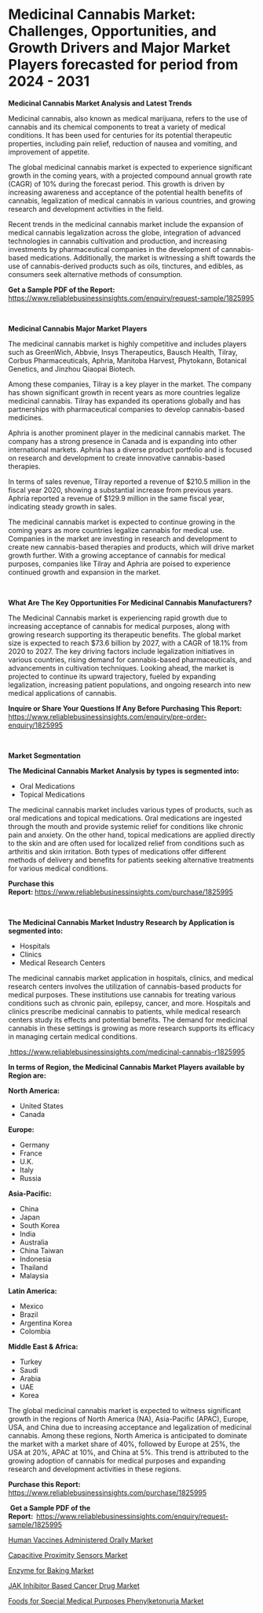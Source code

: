 <p><h1>Medicinal Cannabis Market: Challenges, Opportunities, and Growth Drivers and Major Market Players forecasted for period from 2024 - 2031</h1></p><p><strong>Medicinal Cannabis Market Analysis and Latest Trends</strong></p>
<p><p>Medicinal cannabis, also known as medical marijuana, refers to the use of cannabis and its chemical components to treat a variety of medical conditions. It has been used for centuries for its potential therapeutic properties, including pain relief, reduction of nausea and vomiting, and improvement of appetite.</p><p>The global medicinal cannabis market is expected to experience significant growth in the coming years, with a projected compound annual growth rate (CAGR) of 10% during the forecast period. This growth is driven by increasing awareness and acceptance of the potential health benefits of cannabis, legalization of medical cannabis in various countries, and growing research and development activities in the field.</p><p>Recent trends in the medicinal cannabis market include the expansion of medical cannabis legalization across the globe, integration of advanced technologies in cannabis cultivation and production, and increasing investments by pharmaceutical companies in the development of cannabis-based medications. Additionally, the market is witnessing a shift towards the use of cannabis-derived products such as oils, tinctures, and edibles, as consumers seek alternative methods of consumption.</p></p>
<p><strong>Get a Sample PDF of the Report:&nbsp;</strong> <a href="https://www.reliablebusinessinsights.com/enquiry/request-sample/1825995">https://www.reliablebusinessinsights.com/enquiry/request-sample/1825995</a></p>
<p>&nbsp;</p>
<p><strong>Medicinal Cannabis Major Market Players</strong></p>
<p><p>The medicinal cannabis market is highly competitive and includes players such as GreenWich, Abbvie, Insys Therapeutics, Bausch Health, Tilray, Corbus Pharmaceuticals, Aphria, Manitoba Harvest, Phytokann, Botanical Genetics, and Jinzhou Qiaopai Biotech.</p><p>Among these companies, Tilray is a key player in the market. The company has shown significant growth in recent years as more countries legalize medicinal cannabis. Tilray has expanded its operations globally and has partnerships with pharmaceutical companies to develop cannabis-based medicines.</p><p>Aphria is another prominent player in the medicinal cannabis market. The company has a strong presence in Canada and is expanding into other international markets. Aphria has a diverse product portfolio and is focused on research and development to create innovative cannabis-based therapies.</p><p>In terms of sales revenue, Tilray reported a revenue of $210.5 million in the fiscal year 2020, showing a substantial increase from previous years. Aphria reported a revenue of $129.9 million in the same fiscal year, indicating steady growth in sales.</p><p>The medicinal cannabis market is expected to continue growing in the coming years as more countries legalize cannabis for medical use. Companies in the market are investing in research and development to create new cannabis-based therapies and products, which will drive market growth further. With a growing acceptance of cannabis for medical purposes, companies like Tilray and Aphria are poised to experience continued growth and expansion in the market.</p></p>
<p>&nbsp;</p>
<p><strong>What Are The Key Opportunities For Medicinal Cannabis Manufacturers?</strong></p>
<p><p>The Medicinal Cannabis market is experiencing rapid growth due to increasing acceptance of cannabis for medical purposes, along with growing research supporting its therapeutic benefits. The global market size is expected to reach $73.6 billion by 2027, with a CAGR of 18.1% from 2020 to 2027. The key driving factors include legalization initiatives in various countries, rising demand for cannabis-based pharmaceuticals, and advancements in cultivation techniques. Looking ahead, the market is projected to continue its upward trajectory, fueled by expanding legalization, increasing patient populations, and ongoing research into new medical applications of cannabis.</p></p>
<p><strong>Inquire or Share Your Questions If Any Before Purchasing This Report:</strong> <a href="https://www.reliablebusinessinsights.com/enquiry/pre-order-enquiry/1825995">https://www.reliablebusinessinsights.com/enquiry/pre-order-enquiry/1825995</a></p>
<p>&nbsp;</p>
<p><strong>Market Segmentation</strong></p>
<p><strong>The Medicinal Cannabis Market Analysis by types is segmented into:</strong></p>
<p><ul><li>Oral Medications</li><li>Topical Medications</li></ul></p>
<p><p>The medicinal cannabis market includes various types of products, such as oral medications and topical medications. Oral medications are ingested through the mouth and provide systemic relief for conditions like chronic pain and anxiety. On the other hand, topical medications are applied directly to the skin and are often used for localized relief from conditions such as arthritis and skin irritation. Both types of medications offer different methods of delivery and benefits for patients seeking alternative treatments for various medical conditions.</p></p>
<p><strong>Purchase this Report:&nbsp;</strong><a href="https://www.reliablebusinessinsights.com/purchase/1825995">https://www.reliablebusinessinsights.com/purchase/1825995</a></p>
<p>&nbsp;</p>
<p><strong>The Medicinal Cannabis Market Industry Research by Application is segmented into:</strong></p>
<p><ul><li>Hospitals</li><li>Clinics</li><li>Medical Research Centers</li></ul></p>
<p><p>The medicinal cannabis market application in hospitals, clinics, and medical research centers involves the utilization of cannabis-based products for medical purposes. These institutions use cannabis for treating various conditions such as chronic pain, epilepsy, cancer, and more. Hospitals and clinics prescribe medicinal cannabis to patients, while medical research centers study its effects and potential benefits. The demand for medicinal cannabis in these settings is growing as more research supports its efficacy in managing certain medical conditions.</p></p>
<p><a href="https://www.reliablebusinessinsights.com/medicinal-cannabis-r1825995">&nbsp;https://www.reliablebusinessinsights.com/medicinal-cannabis-r1825995</a></p>
<p><strong>In terms of Region, the Medicinal Cannabis Market Players available by Region are:</strong></p>
<p>
    <p> <strong> North America: </strong>
        <ul>
            <li>United States</li>
            <li>Canada</li>
        </ul>
        </p> 
    <p> <strong> Europe: </strong>
        <ul>
            <li>Germany</li>
            <li>France</li>
            <li>U.K.</li>
            <li>Italy</li>
            <li>Russia</li>
        </ul>
        </p> 
    <p> <strong> Asia-Pacific: </strong>
        <ul>
            <li>China</li>
            <li>Japan</li>
            <li>South Korea</li>
            <li>India</li>
            <li>Australia</li>
            <li>China Taiwan</li>
            <li>Indonesia</li>
            <li>Thailand</li>
            <li>Malaysia</li>
        </ul>
        </p> 
    <p> <strong> Latin America: </strong>
        <ul>
            <li>Mexico</li>
            <li>Brazil</li>
            <li>Argentina Korea</li>
            <li>Colombia</li>
        </ul>
        </p> 
    <p> <strong> Middle East & Africa: </strong>
        <ul>
            <li>Turkey</li>
            <li>Saudi</li>
            <li>Arabia</li>
            <li>UAE</li>
            <li>Korea</li>
        </ul>
    </p>
    </p>
<p><p>The global medicinal cannabis market is expected to witness significant growth in the regions of North America (NA), Asia-Pacific (APAC), Europe, USA, and China due to increasing acceptance and legalization of medicinal cannabis. Among these regions, North America is anticipated to dominate the market with a market share of 40%, followed by Europe at 25%, the USA at 20%, APAC at 10%, and China at 5%. This trend is attributed to the growing adoption of cannabis for medical purposes and expanding research and development activities in these regions.</p></p>
<p><strong>Purchase this Report: </strong><a href="https://www.reliablebusinessinsights.com/purchase/1825995">https://www.reliablebusinessinsights.com/purchase/1825995</a></p>
<p>&nbsp;<strong>Get a Sample PDF of the Report:&nbsp;&nbsp;</strong><a href="https://www.reliablebusinessinsights.com/enquiry/request-sample/1825995">https://www.reliablebusinessinsights.com/enquiry/request-sample/1825995</a></p>
<p><strong></strong></p>
<p><p><a href="https://github.com/sydneyHaley871/Market-Research-Report-List-1/blob/main/human-vaccines-administered-orally-market.md">Human Vaccines Administered Orally Market</a></p><p><a href="https://www.linkedin.com/pulse/capacitive-proximity-sensors-market-emerging-trends-future-qvdwe?trackingId=jg6EaYkSQTivDs9nvMzP3Q%3D%3D">Capacitive Proximity Sensors Market</a></p><p><a href="https://www.linkedin.com/pulse/enzyme-baking-market-share-new-trends-analysis-its-type-application-pqyke?trackingId=WRK5K1FHTI2FRr%2FmnApd5w%3D%3D">Enzyme for Baking Market</a></p><p><a href="https://github.com/widyafarer/Market-Research-Report-List-1/blob/main/jak-inhibitor-based-cancer-drug-market.md">JAK Inhibitor Based Cancer Drug Market</a></p><p><a href="https://github.com/GroverBarry/Market-Research-Report-List-6/blob/main/foods-for-special-medical-purposes-phenylketonuria-market.md">Foods for Special Medical Purposes Phenylketonuria Market</a></p></p>